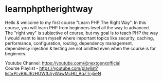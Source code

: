 # learnphptherightway
Hello & welcome to my first course "Learn PHP The Right Way". In this course, you will learn PHP from beginners level all the way to advanced. The "right way" is subjective of course, but my goal is to teach PHP the way I would want to learn myself where important topics like security, caching, performance, configuration, routing, dependency management, dependency injection & testing are not omitted even when the course is for beginners.

Youtube Channel: https://youtube.com/@nextgenxofficial<br>Course Playlist - https://youtube.com/playlist?list=PLvB6iJRzHOWftJryWawMcH0_BqZTnj5eN

